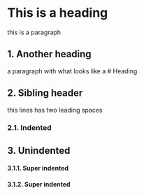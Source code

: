 # This is a heading

this is a paragraph

## 1. Another heading

a paragraph with what looks like a # Heading

## 2. Sibling header

  this lines has two leading spaces

### 2.1. Indented

## 3. Unindented

#### 3.1.1. Super indented
#### 3.1.2. Super indented
